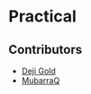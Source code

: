 # Practical
## Contributors
- [Deji Gold](mailto:oluwatosingoldadedeji@gmail.com)  
- [MubarraQ](https://github.com/mubarraqqq)
